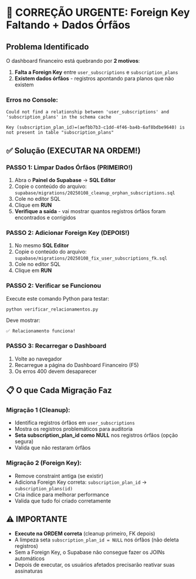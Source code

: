 # 🚨 CORREÇÃO URGENTE: Foreign Key Faltando + Dados Órfãos

## Problema Identificado
O dashboard financeiro está quebrando por **2 motivos**:
1. **Falta a Foreign Key** entre `user_subscriptions` e `subscription_plans`
2. **Existem dados órfãos** - registros apontando para planos que não existem

### Erros no Console:
```
Could not find a relationship between 'user_subscriptions' and 'subscription_plans' in the schema cache

Key (subscription_plan_id)=(aefbb7b3-c1dd-4f46-ba4b-6af8bdbe9640) is not present in table "subscription_plans"
```

## ✅ Solução (EXECUTAR NA ORDEM!)

### PASSO 1: Limpar Dados Órfãos (PRIMEIRO!)
1. Abra o **Painel do Supabase** → **SQL Editor**
2. Copie o conteúdo do arquivo: `supabase/migrations/20250108_cleanup_orphan_subscriptions.sql`
3. Cole no editor SQL
4. Clique em **RUN**
5. **Verifique a saída** - vai mostrar quantos registros órfãos foram encontrados e corrigidos

### PASSO 2: Adicionar Foreign Key (DEPOIS!)
1. No mesmo **SQL Editor**
2. Copie o conteúdo do arquivo: `supabase/migrations/20250108_fix_user_subscriptions_fk.sql`
3. Cole no editor SQL
4. Clique em **RUN**

### PASSO 2: Verificar se Funcionou
Execute este comando Python para testar:
```bash
python verificar_relacionamentos.py
```

Deve mostrar:
```
✅ Relacionamento funciona!
```

### PASSO 3: Recarregar o Dashboard
1. Volte ao navegador
2. Recarregue a página do Dashboard Financeiro (F5)
3. Os erros 400 devem desaparecer

## 📋 O que Cada Migração Faz

### Migração 1 (Cleanup):
- Identifica registros órfãos em `user_subscriptions`
- Mostra os registros problemáticos para auditoria
- **Seta subscription_plan_id como NULL** nos registros órfãos (opção segura)
- Valida que não restaram órfãos

### Migração 2 (Foreign Key):
- Remove constraint antiga (se existir)
- Adiciona Foreign Key correta: `subscription_plan_id` → `subscription_plans(id)`
- Cria índice para melhorar performance
- Valida que tudo foi criado corretamente

## ⚠️ IMPORTANTE
- **Execute na ORDEM correta** (cleanup primeiro, FK depois)
- A limpeza seta `subscription_plan_id = NULL` nos órfãos (não deleta registros)
- Sem a Foreign Key, o Supabase não consegue fazer os JOINs automáticos
- Depois de executar, os usuários afetados precisarão reativar suas assinaturas
